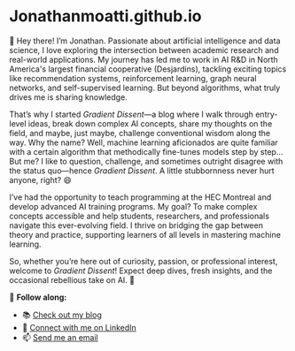 # Jonathanmoatti.github.io

👋 Hey there! I’m Jonathan. Passionate about artificial intelligence and data science, I love exploring the intersection between academic research and real-world applications. My journey has led me to work in AI R&D in North America's largest financial cooperative (Desjardins), tackling exciting topics like recommendation systems, reinforcement learning, graph neural networks, and self-supervised learning. But beyond algorithms, what truly drives me is sharing knowledge.  

That’s why I started *Gradient Dissent*—a blog where I walk through entry-level ideas, break down complex AI concepts, share my thoughts on the field, and maybe, just maybe, challenge conventional wisdom along the way.  Why the name? Well, machine learning aficionados are quite familiar with a certain algorithm that methodically fine-tunes models step by step... But me? I like to question, challenge, and sometimes outright disagree with the status quo—hence *Gradient Dissent*. A little stubbornness never hurt anyone, right? 😄  

I’ve had the opportunity to teach programming at the HEC Montreal and develop advanced AI training programs. My goal? To make complex concepts accessible and help students, researchers, and professionals navigate this ever-evolving field. I thrive on bridging the gap between theory and practice, supporting learners of all levels in mastering machine learning.  

So, whether you’re here out of curiosity, passion, or professional interest, welcome to *Gradient Dissent*! Expect deep dives, fresh insights, and the occasional rebellious take on AI. 🚀  

🔗 **Follow along:**  
- 📚 [Check out my blog](https://jonathanmoatti.github.io/)  
- 💼 [Connect with me on LinkedIn](https://www.linkedin.com/in/jonathan-moatti/)  
- 📫 [Send me an email](mailto:jonathan.moatti@hec.ca)

